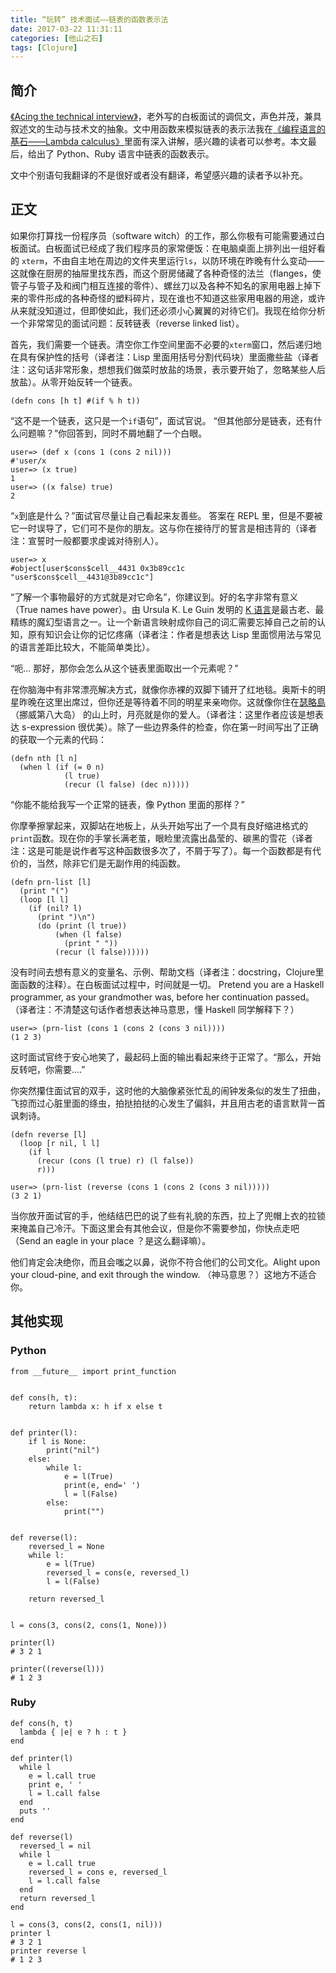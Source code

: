 ```yaml
---
title: “玩转” 技术面试——链表的函数表示法
date: 2017-03-22 11:31:11
categories: [他山之石]
tags: [Clojure]
---
```


## 简介

[《Acing the technical interview》](https://aphyr.com/posts/340-acing-the-technical-interview)，老外写的白板面试的调侃文，声色并茂，兼具叙述文的生动与技术文的抽象。文中用函数来模拟链表的表示法我在[《编程语言的基石——Lambda calculus》](/blog/2014/10/12/lambda-calculus-introduction/)里面有深入讲解，感兴趣的读者可以参考。本文最后，给出了 Python、Ruby 语言中链表的函数表示。

文中个别语句我翻译的不是很好或者没有翻译，希望感兴趣的读者予以补充。


## 正文

如果你打算找一份程序员（software witch）的工作，那么你极有可能需要通过白板面试。白板面试已经成了我们程序员的家常便饭：在电脑桌面上排列出一组好看的 `xterm`，不由自主地在周边的文件夹里运行`ls`，以防环境在昨晚有什么变动——这就像在厨房的抽屉里找东西，而这个厨房储藏了各种奇怪的法兰（flanges，使管子与管子及和阀门相互连接的零件）、螺丝刀以及各种不知名的家用电器上掉下来的零件形成的各种奇怪的塑料碎片，现在谁也不知道这些家用电器的用途，或许从来就没知道过，但即使如此，我们还必须小心翼翼的对待它们。我现在给你分析一个非常常见的面试问题：反转链表（reverse linked list）。


首先，我们需要一个链表。清空你工作空间里面不必要的`xterm`窗口，然后递归地在具有保护性的括号（译者注：Lisp 里面用括号分割代码块）里面撒些盐（译者注：这句话非常形象，想想我们做菜时放盐的场景，表示要开始了，忽略某些人后放盐）。从零开始反转一个链表。

```
(defn cons [h t] #(if % h t))
```

“这不是一个链表，这只是一个`if`语句”，面试官说。
“但其他部分是链表，还有什么问题嘛？”你回答到，同时不屑地翻了一个白眼。
```
user=> (def x (cons 1 (cons 2 nil)))
#'user/x
user=> (x true)
1
user=> ((x false) true)
2
```
“`x`到底是什么？”面试官尽量让自己看起来友善些。
答案在 REPL 里，但是不要被它一时误导了，它们可不是你的朋友。这与你在接待厅的誓言是相违背的（译者注：宣誓时一般都要求虔诚对待别人）。
```
user=> x
#object[user$cons$cell__4431 0x3b89cc1c "user$cons$cell__4431@3b89cc1c"]
```
“了解一个事物最好的方式就是对它命名”，你建议到。好的名字非常有意义（True names have power）。由 Ursula K. Le Guin 发明的 [K 语言](https://en.wikipedia.org/wiki/K_%28programming_language%29)是最古老、最精练的魔幻型语言之一。让一个新语言映射成你自己的词汇需要忘掉自己之前的认知，原有知识会让你的记忆疼痛（译者注：作者是想表达 Lisp 里面惯用法与常见的语言差距比较大，不能简单类比）。

“呃... 那好，那你会怎么从这个链表里面取出一个元素呢？”

在你脑海中有非常漂亮解决方式，就像你赤裸的双脚下铺开了红地毯。奥斯卡的明星昨晚在这里出席过，但你还是等待着不同的明星来亲吻你。这就像你住在[瑟略島](https://en.wikipedia.org/wiki/S%C3%B8r%C3%B8ya)（挪威第八大岛） 的山上时，月亮就是你的爱人。（译者注：这里作者应该是想表达 s-expression 很优美）。除了一些边界条件的检查，你在第一时间写出了正确的获取一个元素的代码：
```
(defn nth [l n]
  (when l (if (= 0 n)
            (l true)
            (recur (l false) (dec n)))))
```

“你能不能给我写一个正常的链表，像 Python 里面的那样？”

你摩拳擦掌起来，双脚站在地板上，从头开始写出了一个具有良好缩进格式的`print`函数。现在你的手掌长满老茧，眼睑里流露出晶莹的、碳黑的雪花（译者注：这是可能是说作者写这种函数很多次了，不屑于写了）。每一个函数都是有代价的，当然，除非它们是无副作用的纯函数。
```
(defn prn-list [l]
  (print "(")
  (loop [l l]
    (if (nil? l)
      (print ")\n")
      (do (print (l true))
          (when (l false)
            (print " "))
          (recur (l false))))))
```
没有时间去想有意义的变量名、示例、帮助文档（译者注：docstring，Clojure里面函数的注释）。在白板面试过程中，时间就是一切。 Pretend you are a Haskell programmer, as your grandmother was, before her continuation passed。（译者注：不清楚这句话作者想表达神马意思，懂 Haskell 同学解释下？）
```
user=> (prn-list (cons 1 (cons 2 (cons 3 nil))))
(1 2 3)
```
这时面试官终于安心地笑了，最起码上面的输出看起来终于正常了。“那么，开始反转吧，你需要....”

你突然攥住面试官的双手，这时他的大脑像紧张忙乱的闹钟发条似的发生了扭曲，飞掠而过心脏里面的绦虫，拍挞拍挞的心发生了偏斜，并且用古老的语言默背一首讽刺诗。
```
(defn reverse [l]
  (loop [r nil, l l]
    (if l
      (recur (cons (l true) r) (l false))
      r)))

user=> (prn-list (reverse (cons 1 (cons 2 (cons 3 nil)))))
(3 2 1)
```

当你放开面试官的手，他结结巴巴的说了些有礼貌的东西，拉上了兜帽上衣的拉锁来掩盖自己冷汗。下面这里会有其他会议，但是你不需要参加，你快点走吧（Send an eagle in your place ？是这么翻译嘛）。

他们肯定会决绝你，而且会嗤之以鼻，说你不符合他们的公司文化。Alight upon your cloud-pine, and exit through the window. （神马意思？）这地方不适合你。


## 其他实现

### Python

```
from __future__ import print_function


def cons(h, t):
    return lambda x: h if x else t


def printer(l):
    if l is None:
        print("nil")
    else:
        while l:
            e = l(True)
            print(e, end=' ')
            l = l(False)
        else:
            print("")


def reverse(l):
    reversed_l = None
    while l:
        e = l(True)
        reversed_l = cons(e, reversed_l)
        l = l(False)

    return reversed_l


l = cons(3, cons(2, cons(1, None)))

printer(l)
# 3 2 1

printer((reverse(l)))
# 1 2 3
```

### Ruby

```
def cons(h, t)
  lambda { |e| e ? h : t }
end

def printer(l)
  while l
    e = l.call true
    print e, ' '
    l = l.call false
  end
  puts ''
end

def reverse(l)
  reversed_l = nil
  while l
    e = l.call true
    reversed_l = cons e, reversed_l
    l = l.call false
  end
  return reversed_l
end

l = cons(3, cons(2, cons(1, nil)))
printer l
# 3 2 1
printer reverse l
# 1 2 3
```
